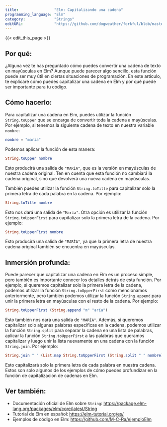 ```yaml
---
title:                "Elm: Capitalizando una cadena"
programming_language: "Elm"
category:             "Strings"
editURL:              "https://github.com/dogweather/forkful/blob/master/content/es/elm/capitalizing-a-string.md"
---
```


{{< edit_this_page >}}

## Por qué:

¿Alguna vez te has preguntado cómo puedes convertir una cadena de texto en mayúsculas en Elm? Aunque puede parecer algo sencillo, esta función puede ser muy útil en ciertas situaciones de programación. En este artículo, te explicaré cómo puedes capitalizar una cadena en Elm y por qué puede ser importante para tu código.

## Cómo hacerlo:

Para capitalizar una cadena en Elm, puedes utilizar la función `String.toUpper` que se encarga de convertir toda la cadena a mayúsculas. Por ejemplo, si tenemos la siguiente cadena de texto en nuestra variable `nombre`:

```Elm
nombre = "maría"
```

Podemos aplicar la función de esta manera:

```Elm
String.toUpper nombre
```

Esto producirá una salida de `"MARÍA"`, que es la versión en mayúsculas de nuestra cadena original. Ten en cuenta que esta función no cambiará la cadena original, sino que devolverá una nueva cadena en mayúsculas.

También puedes utilizar la función `String.toTitle` para capitalizar solo la primera letra de cada palabra en la cadena. Por ejemplo:

```Elm
String.toTitle nombre
```

Esto nos dará una salida de `"María"`. Otra opción es utilizar la función `String.toUpperFirst` para capitalizar solo la primera letra de la cadena. Por ejemplo:

```Elm
String.toUpperFirst nombre
```

Esto producirá una salida de `"MARÍA"`, ya que la primera letra de nuestra cadena original también se encuentra en mayúsculas.

## Inmersión profunda:

Puede parecer que capitalizar una cadena en Elm es un proceso simple, pero también es importante conocer los detalles detrás de esta función. Por ejemplo, si queremos capitalizar solo la primera letra de la cadena, podemos utilizar la función `String.toUpperFirst` como mencionamos anteriormente, pero también podemos utilizar la función `String.append` para unir la primera letra en mayúsculas con el resto de la cadena. Por ejemplo:

```Elm
String.toUpperFirst (String.append "m" "aría")
```

Esto también nos dará una salida de `"MARÍA"`. Además, si queremos capitalizar solo algunas palabras específicas en la cadena, podemos utilizar la función `String.split` para separar la cadena en una lista de palabras, aplicar la función `String.toUpperFirst` a las palabras que queramos capitalizar y luego unir la lista nuevamente en una cadena con la función `String.join`. Por ejemplo:

```Elm
String.join " " (List.map String.toUpperFirst (String.split " " nombre))
```

Esto capitalizará solo la primera letra de cada palabra en nuestra cadena. Estos son solo algunos de los ejemplos de cómo puedes profundizar en la función de capitalización de cadenas en Elm.

## Ver también:

- Documentación oficial de Elm sobre `String`: https://package.elm-lang.org/packages/elm/core/latest/String
- Tutorial de Elm en español: https://elm-tutorial.org/es/
- Ejemplos de código en Elm: https://github.com/M-C-Ra/ejemploElm